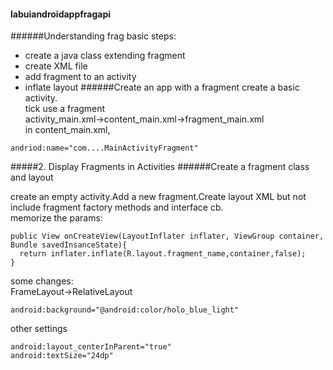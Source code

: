 #### labuiandroidappfragapi
######Understanding frag
basic steps:
- create a java class extending fragment
- create XML file
- add fragment to an activity
- inflate layout
######Create an app with a fragment
create a basic activity.  
tick use a fragment  
activity_main.xml->content_main.xml->fragment_main.xml  
in content_main.xml,
```
andriod:name="com....MainActivityFragment"
```
#####2. Display Fragments in Activities
######Create a fragment class and layout

create an empty activity.Add a new fragment.Create layout XML but not include fragment factory methods and interface cb.  
memorize the params:
```
public View onCreateView(LayoutInflater inflater, ViewGroup container, Bundle savedInsanceState){
  return inflater.inflate(R.layout.fragment_name,container,false);
}
```
some changes:  
FrameLayout->RelativeLayout
```
android:background="@android:color/holo_blue_light"
```
other settings
```
android:layout_centerInParent="true"
android:textSize="24dp"
```
